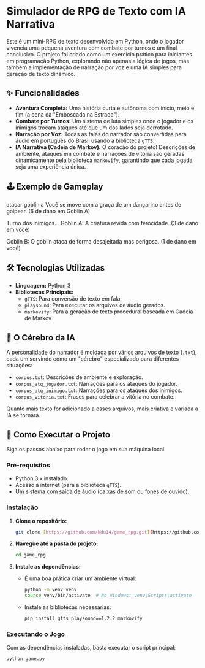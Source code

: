 # Simulador de RPG de Texto com IA Narrativa

Este é um mini-RPG de texto desenvolvido em Python, onde o jogador vivencia uma pequena aventura com combate por turnos e um final conclusivo. O projeto foi criado como um exercício prático para iniciantes em programação Python, explorando não apenas a lógica de jogos, mas também a implementação de narração por voz e uma IA simples para geração de texto dinâmico.

## ✨ Funcionalidades

* **Aventura Completa:** Uma história curta e autônoma com início, meio e fim (a cena da "Emboscada na Estrada").
* **Combate por Turnos:** Um sistema de luta simples onde o jogador e os inimigos trocam ataques até que um dos lados seja derrotado.
* **Narração por Voz:** Todas as falas do narrador são convertidas para áudio em português do Brasil usando a biblioteca `gTTS`.
* **IA Narrativa (Cadeia de Markov):** O coração do projeto! Descrições de ambiente, ataques em combate e narrações de vitória são geradas dinamicamente pela biblioteca `markovify`, garantindo que cada jogada seja uma experiência única.

## 🕹️ Exemplo de Gameplay

atacar goblin a
Você se move com a graça de um dançarino antes de golpear.
(6 de dano em Goblin A)

Turno dos inimigos...
Goblin A: A criatura revida com ferocidade.
(3 de dano em você)

Goblin B: O goblin ataca de forma desajeitada mas perigosa.
(1 de dano em você)

## 🛠️ Tecnologias Utilizadas

* **Linguagem:** Python 3
* **Bibliotecas Principais:**
    * `gTTS`: Para conversão de texto em fala.
    * `playsound`: Para executar os arquivos de áudio gerados.
    * `markovify`: Para a geração de texto procedural baseada em Cadeia de Markov.

## 🧠 O Cérebro da IA

A personalidade do narrador é moldada por vários arquivos de texto (`.txt`), cada um servindo como um "cérebro" especializado para diferentes situações:

* `corpus.txt`: Descrições de ambiente e exploração.
* `corpus_atq_jogador.txt`: Narrações para os ataques do jogador.
* `corpus_atq_inimigo.txt`: Narrações para os ataques dos inimigos.
* `corpus_vitoria.txt`: Frases para celebrar a vitória no combate.

Quanto mais texto for adicionado a esses arquivos, mais criativa e variada a IA se tornará.

## 🚀 Como Executar o Projeto

Siga os passos abaixo para rodar o jogo em sua máquina local.

### Pré-requisitos

* Python 3.x instalado.
* Acesso à internet (para a biblioteca `gTTS`).
* Um sistema com saída de áudio (caixas de som ou fones de ouvido).

### Instalação

1.  **Clone o repositório:**
    ```bash
    git clone [https://github.com/kdu14/game_rpg.git](https://github.com/kdu14/game_rpg.git)
    ```

2.  **Navegue até a pasta do projeto:**
    ```bash
    cd game_rpg
    ```

3.  **Instale as dependências:**
    * É uma boa prática criar um ambiente virtual:
        ```bash
        python -m venv venv
        source venv/bin/activate  # No Windows: venv\Scripts\activate
        ```
    * Instale as bibliotecas necessárias:
        ```bash
        pip install gtts playsound==1.2.2 markovify
        ```

### Executando o Jogo

Com as dependências instaladas, basta executar o script principal:

```bash
python game.py